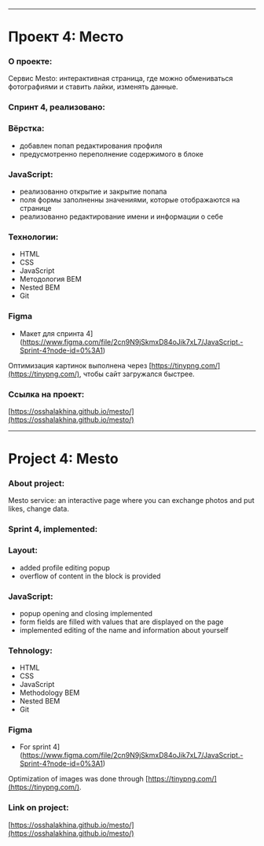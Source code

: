 ------
# Проект 4: Место

### О проекте:

Сервис Mesto: интерактивная страница, где можно обмениваться фотографиями и ставить лайки, изменять данные.

### Спринт 4, реализовано:

### Вёрстка:
* добавлен попап редактирования профиля
* предусмотренно переполнение содержимого в блоке

### JavaScript:
* реализованно открытие и закрытие попапа
* поля формы заполненны значениями, которые отображаются на странице
* реализованно редактирование имени и информации о себе

### Технологии: 

* HTML
* CSS
* JavaScript
* Методология BEM
* Nested BEM
* Git

### Figma

* Макет для спринта 4](https://www.figma.com/file/2cn9N9jSkmxD84oJik7xL7/JavaScript.-Sprint-4?node-id=0%3A1)

Оптимизация картинок выполнена через [https://tinypng.com/](https://tinypng.com/), чтобы сайт загружался быстрее.

### Ссылка на проект: 

[https://osshalakhina.github.io/mesto/](https://osshalakhina.github.io/mesto/)

------
# Project 4: Mesto

### About project:

Mesto service: an interactive page where you can exchange photos and put likes, change data.

### Sprint 4, implemented:

### Layout:
* added profile editing popup
* overflow of content in the block is provided

### JavaScript:
* popup opening and closing implemented
* form fields are filled with values that are displayed on the page
* implemented editing of the name and information about yourself

### Tehnology: 

* HTML
* CSS
* JavaScript
* Methodology BEM
* Nested BEM
* Git

### Figma

* For sprint 4](https://www.figma.com/file/2cn9N9jSkmxD84oJik7xL7/JavaScript.-Sprint-4?node-id=0%3A1)

Optimization of images was done through [https://tinypng.com/](https://tinypng.com/).

### Link on project: 

[https://osshalakhina.github.io/mesto/](https://osshalakhina.github.io/mesto/)




